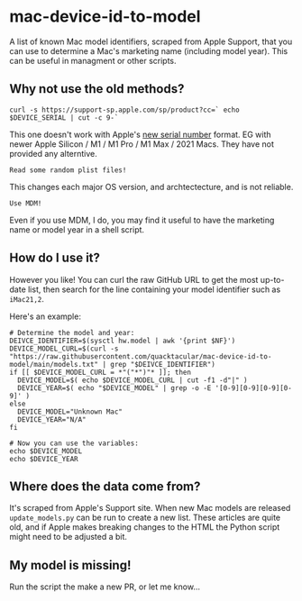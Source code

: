 # mac-device-id-to-model
A list of known Mac model identifiers, scraped from Apple Support, that you can use to determine a Mac's marketing name (including model year). This can be useful in managment or other scripts.

## Why not use the old methods?
```
curl -s https://support-sp.apple.com/sp/product?cc=` echo $DEVICE_SERIAL | cut -c 9-` 
```
This one doesn't work with Apple's [new serial number](https://www.macrumors.com/2021/05/05/purple-iphone-12-randomized-serial-number/) format. EG with newer Apple Silicon / M1 / M1 Pro / M1 Max / 2021 Macs. They have not provided any alterntive.

```
Read some random plist files!
```
This changes each major OS version, and archtectecture, and is not reliable.
```
Use MDM!
```
Even if you use MDM, I do, you may find it useful to have the marketing name or model year in a shell script.

## How do I use it?
However you like! You can curl the raw GitHub URL to get the most up-to-date list, then search for the line containing your model identifier such as `iMac21,2`. 

Here's an example:
```
# Determine the model and year:
DEIVCE_IDENTIFIER=$(sysctl hw.model | awk '{print $NF}')
DEVICE_MODEL_CURL=$(curl -s "https://raw.githubusercontent.com/quacktacular/mac-device-id-to-model/main/models.txt" | grep "$DEIVCE_IDENTIFIER")
if [[ $DEVICE_MODEL_CURL = *"("*")"* ]]; then
  DEVICE_MODEL=$( echo $DEVICE_MODEL_CURL | cut -f1 -d"|" )	
  DEVICE_YEAR=$( echo "$DEVICE_MODEL" | grep -o -E '[0-9][0-9][0-9][0-9]' )
else
  DEVICE_MODEL="Unknown Mac"
  DEVICE_YEAR="N/A"
fi

# Now you can use the variables:
echo $DEVICE_MODEL
echo $DEVICE_YEAR
```

## Where does the data come from?
It's scraped from Apple's Support site. When new Mac models are released `update_models.py` can be run to create a new list. These articles are quite old, and if Apple makes breaking changes to the HTML the Python script might need to be adjusted a bit.

## My model is missing!
Run the script the make a new PR, or let me know...
